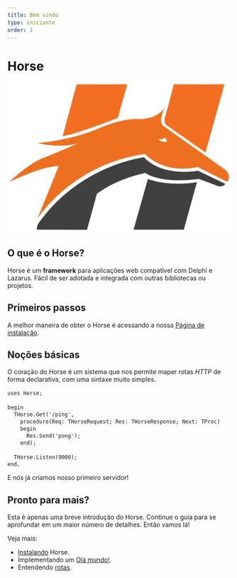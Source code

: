 ```yaml
---
title: Bem vindo
type: iniciante
order: 1
---
```


# Horse

![Horse ](horse.png)

## O que é o Horse?

Horse é um **framework** para aplicações web compatível com Delphi e Lazarus. Fácil de ser adotada e integrada com outras bibliotecas ou projetos.

## Primeiros passos

A melhor maneira de obter o Horse é acessando a nossa [Página de instalação](installation). 

## Noções básicas

O coração do Horse é um sistema que nos permite maper rotas *HTTP*  de forma declarativa, com uma sintaxe muito simples.

``` delphi
uses Horse;

begin
  THorse.Get('/ping',
    procedure(Req: THorseRequest; Res: THorseResponse; Next: TProc)
    begin
      Res.Send('pong');
    end);

  THorse.Listen(9000);
end.
```

E nós já criamos nosso primeiro servidor!

## Pronto para mais?

Esta é apenas uma breve introdução do Horse. Continue o guia para se aprofundar em um maior número de detalhes. Então vamos lá!

Veja mais:
 * [Instalando](installation) Horse.
 * Implementando um [Olá mundo!](hello-world).
 * Entendendo [rotas](basic-routing).
